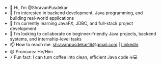 - 👋 Hi, I’m @ShravanPusdekar  
- 👀 I’m interested in backend development, Java programming, and building real-world applications  
- 🌱 I’m currently learning JavaFX, JDBC, and full-stack project development  
- 💞️ I’m looking to collaborate on beginner-friendly Java projects, backend systems, and internship-level tasks  
- 📫 How to reach me: shravanpusdekar16@gmail.com | [LinkedIn](https://www.linkedin.com/in/shravan-pusdekar-b03574266?utm_source=share&utm_campaign=share_via&utm_content=profile&utm_medium=android_app)  
- 😄 Pronouns: He/Him  
- ⚡ Fun fact: I can turn coffee into clean, efficient Java code ☕💻  
